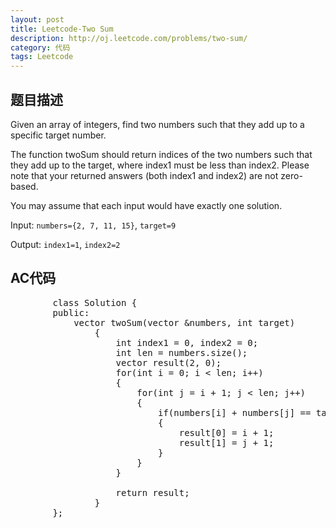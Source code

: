 ```yaml
---
layout: post
title: Leetcode-Two Sum
description: http://oj.leetcode.com/problems/two-sum/
category: 代码
tags: Leetcode
---
```

## 题目描述

Given an array of integers, find two numbers such that they add up to a specific target number.

The function twoSum should return indices of the two numbers such that they add up to the target, where index1 must be less than index2. Please note that your returned answers (both index1 and index2) are not zero-based.

You may assume that each input would have exactly one solution.

Input: `numbers={2, 7, 11, 15}`, `target=9`

Output: `index1=1`, `index2=2`

## AC代码

<pre class="prettyprint">
		class Solution {
		public:
		    vector<int> twoSum(vector<int> &numbers, int target)
		    	{
		    		int index1 = 0, index2 = 0;
		    		int len = numbers.size();
		    		vector<int> result(2, 0);
		    		for(int i = 0; i < len; i++)
		    		{
		    			for(int j = i + 1; j < len; j++)
		    			{
		    				if(numbers[i] + numbers[j] == target)
		    				{
		    					result[0] = i + 1;
		    					result[1] = j + 1;
		    				}
		    			}
		    		}
		    
		    		return result;
		    	}
		};
</pre>